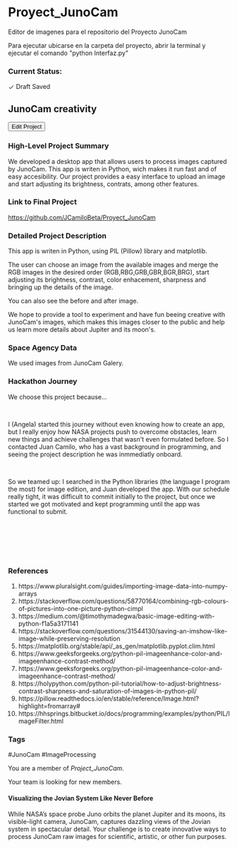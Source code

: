 # Proyect_JunoCam
 Editor de imagenes para el repositorio del Proyecto JunoCam

 Para ejecutar ubicarse en la carpeta del proyecto, abrir la terminal y ejecutar el comando "python Interfaz.py"

<div class="ReactTabs__TabPanel ReactTabs__TabPanel--selected" role="tabpanel" id="react-tabs-1" aria-labelledby="react-tabs-0" style=""><div><div><div class="projectStatusWrapper-2FJmwJBq4QlQ9EsqMsQ2-N"><h3 class="projectStatusTitle-3c2EWZv3A0LFcrBcjxuT5u">Current Status:</h3><div class="projectStatus-3pMQcd46fqq8CRB5QII-cl savedDraft-3Ax2vuWdJWzmEz2Afr2dql"><svg fill="currentColor" preserveAspectRatio="xMidYMid meet" height="1em" width="1em" viewBox="0 0 40 40" style="vertical-align: middle;"><g><path d="m15 27l17.7-17.7 2.3 2.3-20 20-9.3-9.3 2.3-2.3z"></path></g></svg><!-- react-text: 246 --><font _mstmutation="1"> Draft Saved</font><!-- /react-text --></div></div><div class="page-with-sidebar-iiaV4CHU1J7qpgoWbK9zz "><div class="main-content-2QLbBfQF3TIFl-se5-pbt3 "><div class="page-content-2V6D49XodOgEJrIhieLhxr none-1JelvxJ8lHI5T39eloReMF "><div class="projectHeading-33Uzzm5zXf_O0SjX9fJOsk"><h2 class="projectTitle-3LvfRfsHOViXkTzBKr_00K">JunoCam creativity</h2><div class="cta-wrap-2qph6KKP680iBxRQlh26XU"><button class="cta-24STx9Iwyn6Os5lgIDKZYc">Edit Project</button></div></div></div><div class="page-content-2V6D49XodOgEJrIhieLhxr none-1JelvxJ8lHI5T39eloReMF "><div><div class="projectInfo-2MQvGYmLR689Cqu_ZoONR"><h3 class="headingLabels-1AXu9MZZsiMmfl-IU76lQE">High-Level Project Summary</h3><div class="projectResponseCallout-3Cp7gqWQLzbjT-4bx2RViH"><p>We developed a desktop app that allows users to process images captured by JunoCam. This app is writen in Python, wich makes it run fast and of easy accesibility. Our project provides a easy interface to upload an image and start adjusting its brightness, contrats, among other features.</p></div></div><div class="projectInfo-2MQvGYmLR689Cqu_ZoONR"><h3 class="headingLabels-1AXu9MZZsiMmfl-IU76lQE">Link to Final Project</h3><div class="projectResponse-8B-saiH5e0gVP7EXIJv3U"><p><a target="_blank" rel="noopener noreferrer" href="https://github.com/JCamiloBeta/Proyect_JunoCam">https://github.com/JCamiloBeta/Proyect_JunoCam</a></p></div></div><div class="projectInfo-2MQvGYmLR689Cqu_ZoONR"><h3 class="headingLabels-1AXu9MZZsiMmfl-IU76lQE">Detailed Project Description</h3><div class="projectResponse-8B-saiH5e0gVP7EXIJv3U"><p>This app is writen in Python, using PIL (Pillow) library and matplotlib.</p><p>The user can choose an image from the available images and merge the RGB images in the desired order (RGB,RBG,GRB,GBR,BGR,BRG), start adjusting its brightness, contrast, color enhacement, sharpness and bringing up the details of the image.</p><p>You can also see the before and after image.</p><p>We hope to provide a tool to experiment and have fun beeing creative with JunoCam's images, which makes this images closer to the public and help us learn more details about Jupiter and its moon's.</p></div></div><div class="projectInfo-2MQvGYmLR689Cqu_ZoONR"><h3 class="headingLabels-1AXu9MZZsiMmfl-IU76lQE">Space Agency Data</h3><div class="projectResponse-8B-saiH5e0gVP7EXIJv3U"><p>We used images from JunoCam Galery.</p></div></div><div class="projectInfo-2MQvGYmLR689Cqu_ZoONR"><h3 class="headingLabels-1AXu9MZZsiMmfl-IU76lQE">Hackathon Journey</h3><div class="projectResponse-8B-saiH5e0gVP7EXIJv3U"><p>We choose this project because...</p><p><br></p><p>I (Angela) started this journey without even knowing how to create an app, but I really enjoy how NASA projects push to overcome obstacles, learn new things and achieve challenges that wasn't even formulated before. So I contacted Juan Camilo, who has a vast background in programming, and seeing the project description he was inmmediatly onboard. </p><p><br></p><p>So we teamed up: I searched in the Python libraries (the language I program the most) for image edition, and Juan developed the app. With our schedule really tight, it was difficult to commit initially to the project, but once we started we got motivated and kept programming until the app was functional to submit.</p><p><br></p><p><br></p><p><br></p></div></div><div class="projectInfo-2MQvGYmLR689Cqu_ZoONR"><h3 class="headingLabels-1AXu9MZZsiMmfl-IU76lQE">References</h3><div class="projectResponse-8B-saiH5e0gVP7EXIJv3U"><ol><li>https://www.pluralsight.com/guides/importing-image-data-into-numpy-arrays</li><li>https://stackoverflow.com/questions/58770164/combining-rgb-colours-of-pictures-into-one-picture-python-cimpl</li><li>https://medium.com/@timothymadegwa/basic-image-editing-with-python-f1a5a3171141</li><li>https://stackoverflow.com/questions/31544130/saving-an-imshow-like-image-while-preserving-resolution</li><li>https://matplotlib.org/stable/api/_as_gen/matplotlib.pyplot.clim.html</li><li>https://www.geeksforgeeks.org/python-pil-imageenhance-color-and-imageenhance-contrast-method/</li><li>https://www.geeksforgeeks.org/python-pil-imageenhance-color-and-imageenhance-contrast-method/</li><li>https://holypython.com/python-pil-tutorial/how-to-adjust-brightness-contrast-sharpness-and-saturation-of-images-in-python-pil/</li><li>https://pillow.readthedocs.io/en/stable/reference/Image.html?highlight=fromarray#</li><li>https://hhsprings.bitbucket.io/docs/programming/examples/python/PIL/ImageFilter.html</li></ol></div></div><div class="projectInfo-2MQvGYmLR689Cqu_ZoONR"><h3 class="headingLabels-1AXu9MZZsiMmfl-IU76lQE">Tags</h3><div class="projectResponse-8B-saiH5e0gVP7EXIJv3U"><p>#JunoCam #ImageProcessing</p></div></div></div></div></div><div class="sidebar-2MG27682Nj-qse03Cl7tXB "><div class="card-37o-BkCY1bW0q2Nv-zhxmz "><p><!-- react-text: 284 --><font _mstmutation="1">You are a member of <em _mstmutation="1">Project_JunoCam</em>.</font><!-- /react-text --><!-- react-text: 286 --><!-- /react-text --></p><p>Your team is looking for new members.</p></div><div class="card-37o-BkCY1bW0q2Nv-zhxmz "><h4 class="cardTitle-2ewlMpQUsvN0sfTxS8A0Lw">Visualizing the Jovian System Like Never Before</h4><p class="cardDescription-7Pdw7wVVt8_u_8Skqwejk">While NASA’s space probe Juno orbits the planet Jupiter and its moons, its visible-light camera, JunoCam, captures dazzling views of the Jovian system in spectacular detail. Your challenge is to create innovative ways to process JunoCam raw images for scientific, artistic, or other fun purposes.</p></div></div></div></div></div></div>